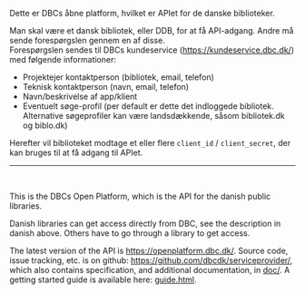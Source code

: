 Dette er DBCs åbne platform, hvilket er APIet for de danske biblioteker.

Man skal være et dansk bibliotek, eller DDB, for at få API-adgang. Andre må sende forespørgslen gennem en af disse. <br>
Forespørgslen sendes til DBCs kundeservice (https://kundeservice.dbc.dk/) med følgende informationer:

- Projektejer kontaktperson (bibliotek, email, telefon)
- Teknisk kontaktperson (navn, email, telefon)
- Navn/beskrivelse af app/klient
- Eventuelt søge-profil (per default er dette det indloggede bibliotek. Alternative søgeprofiler kan være landsdækkende, såsom bibliotek.dk og biblo.dk)

Herefter vil biblioteket modtage et eller flere `client_id` / `client_secret`, der kan bruges til at få adgang til APIet.

----
<br>

This is the DBCs Open Platform, which is the API for the danish public libraries.

Danish libraries can get access directly from DBC, see the description in danish above. Others have to go through a library to get access.

The latest version of the API is https://openplatform.dbc.dk/.
Source code, issue tracking, etc. is on github: https://github.com/dbcdk/serviceprovider/,
which also contains specification, and additional documentation, in [doc/](https://github.com/DBCDK/serviceprovider/tree/master/doc/).
A getting started guide is available here: [guide.html](guide.html).

